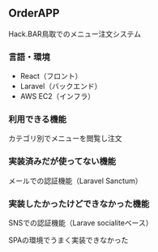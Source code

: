 ## OrderAPP
Hack.BAR鳥取でのメニュー注文システム
### 言語・環境
* React（フロント）
* Laravel（バックエンド）
* AWS EC2（インフラ）
### 利用できる機能
カテゴリ別でメニューを閲覧し注文
### 実装済みだが使ってない機能
メールでの認証機能（Laravel Sanctum）
### 実装したかったけどできなかった機能
SNSでの認証機能（Larave socialiteベース）

SPAの環境でうまく実装できなかった
